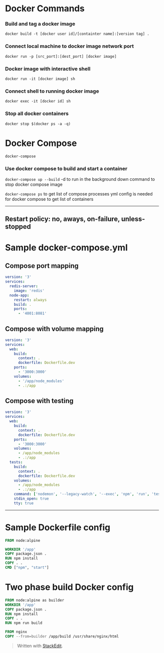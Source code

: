 # Docker Commands

### Build and tag a docker image
`docker build -t [docker user id]/[containter name]:[version tag] .`

### Connect local machine to docker image network port
`docker run -p [src_port]:[dest_port] [docker image]`

### Docker image with interactive shell
`docker run -it [docker image] sh`

### Connect shell to running docker image
`docker exec -it [docker id] sh`

### Stop all docker containers
`docker stop $(docker ps -a -q)`

# Docker Compose
`docker-compose`

### Use docker compose to build and start a container
`docker-compose up --build`
-d to run in the background
down command to stop docker compose image

`docker-compose ps`
to get list of compose processes
yml config is needed for docker compose to get list of containers

---
Restart policy: no, aways, on-failure, unless-stopped
---
# Sample docker-compose.yml

Compose port mapping
---
```yml
version: '3'
services:
  redis-server:
    image: 'redis'
  node-app:
    restart: always
    build: .
    ports:
      - '4001:8081'
```

Compose with volume mapping
---
```yml
version: '3'
services:
  web:
    build:
      context: .
      dockerfile: Dockerfile.dev
    ports:
      - '3000:3000'
    volumes:
      - '/app/node_modules'
      - .:/app
```

Compose with testing
---
```yml
version: '3'
services:
  web:
    build:
      context: .
      dockerfile: Dockerfile.dev
    ports:
      - '3000:3000'
    volumes:
      - /app/node_modules
      - .:/app
  tests:
    build:
      context: .
      dockerfile: Dockerfile.dev
    volumes:
      - /app/node_modules
      - .:/app
    command: ['nodemon', '--legacy-watch', '--exec', 'npm', 'run', 'test']
    stdin_open: true
    tty: true
```
---
# Sample Dockerfile config
```Dockerfile
FROM node:alpine

WORKDIR '/app'
COPY package.json .
RUN npm install
COPY . .
CMD ["npm", "start"]
```
# Two phase build Docker config
```Dockerfile
FROM node:alpine as builder
WORKDIR '/app'
COPY package.json .
RUN npm install
COPY . .
RUN npm run build

FROM nginx
COPY --from=builder /app/build /usr/share/nginx/html
```
> Written with [StackEdit](https://stackedit.io/).